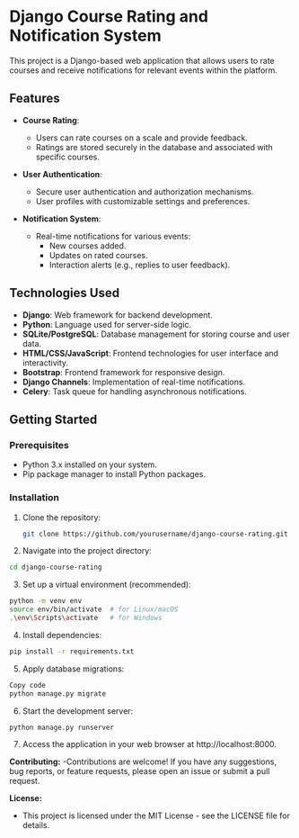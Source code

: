 # Django Course Rating and Notification System

This project is a Django-based web application that allows users to rate courses and receive notifications for relevant events within the platform.

## Features

- **Course Rating**:
  - Users can rate courses on a scale and provide feedback.
  - Ratings are stored securely in the database and associated with specific courses.

- **User Authentication**:
  - Secure user authentication and authorization mechanisms.
  - User profiles with customizable settings and preferences.

- **Notification System**:
  - Real-time notifications for various events:
    - New courses added.
    - Updates on rated courses.
    - Interaction alerts (e.g., replies to user feedback).

## Technologies Used

- **Django**: Web framework for backend development.
- **Python**: Language used for server-side logic.
- **SQLite/PostgreSQL**: Database management for storing course and user data.
- **HTML/CSS/JavaScript**: Frontend technologies for user interface and interactivity.
- **Bootstrap**: Frontend framework for responsive design.
- **Django Channels**: Implementation of real-time notifications.
- **Celery**: Task queue for handling asynchronous notifications.

## Getting Started

### Prerequisites

- Python 3.x installed on your system.
- Pip package manager to install Python packages.

### Installation

1. Clone the repository:
   ```bash
   git clone https://github.com/yourusername/django-course-rating.git
   
2. Navigate into the project directory:
```bash
cd django-course-rating
```
3. Set up a virtual environment (recommended):
```bash
python -m venv env
source env/bin/activate  # for Linux/macOS
.\env\Scripts\activate   # for Windows
```

4. Install dependencies:
```bash
pip install -r requirements.txt
```
5. Apply database migrations:
```bash
Copy code
python manage.py migrate
```

6. Start the development server:
```bash
python manage.py runserver
```

7. Access the application in your web browser at http://localhost:8000.

**Contributing:**
  -Contributions are welcome! If you have any suggestions, bug reports, or feature requests, please open an issue or submit a pull request.

**License:**
  - This project is licensed under the MIT License - see the <a>LICENSE</a> file for details.


